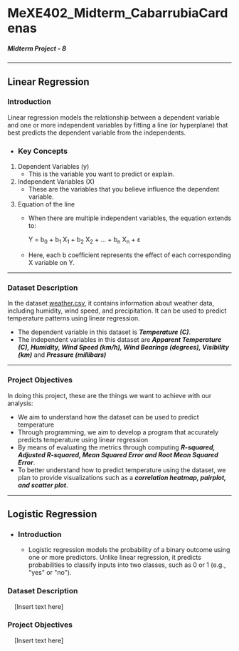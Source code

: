 # MeXE402_Midterm_CabarrubiaCardenas
##### Midterm Project - 8
---
## Linear Regression
### Introduction
Linear regression models the relationship between a dependent variable and one or more independent variables by fitting a line (or hyperplane) that best predicts the dependent variable from the independents.
* ### Key Concepts
1. Dependent Variables (y)
   * This is the variable you want to predict or explain.
2. Independent Variables (X)
   * These are the variables that you believe influence the dependent variable.
3. Equation of the line
   * When there are multiple independent variables, the equation extends to:
     
     Y = b<sub>0</sub> + b<sub>1</sub> X<sub>1</sub> + b<sub>2</sub> X<sub>2</sub> + ... + b<sub>n</sub> X<sub>n</sub> + ε
   * Here, each b coefficient represents the effect of each corresponding X variable on Y.
     
---


### Dataset Description
In the dataset [weather.csv](weather.csv), it contains information about weather data, including humidity, wind speed, and precipitation. It can be used to predict temperature patterns using linear regression.
* The dependent variable in this dataset is ***Temperature (C)***.
* The independent variables in this dataset are ***Apparent Temperature (C), Humidity, Wind Speed (km/h), Wind Bearings (degrees), Visibility (km)*** and ***Pressure (millibars)*** 

---


### Project Objectives
In doing this project, these are the things we want to achieve with our analysis:
* We aim to understand how the dataset can be used to predict temperature
* Through programming, we aim to develop a program that accurately predicts temperature using linear regression
* By means of evaluating the metrics through computing ***R-squared, Adjusted R-squared, Mean Squared Error and Root Mean Squared Error***.
* To better understand how to predict temperature using the dataset, we plan to provide visualizations such as a ***correlation heatmap, pairplot, and scatter plot***.
--- 

## Logistic Regression
* ### Introduction
   * Logistic regression models the probability of a binary outcome using one or more predictors. Unlike linear regression, it predicts probabilities to classify inputs into two classes, such as 0 or 1 (e.g., "yes" or "no"). 

### Dataset Description
&nbsp; &nbsp; [Insert text here]

### Project Objectives
&nbsp; &nbsp; [Insert text here]
